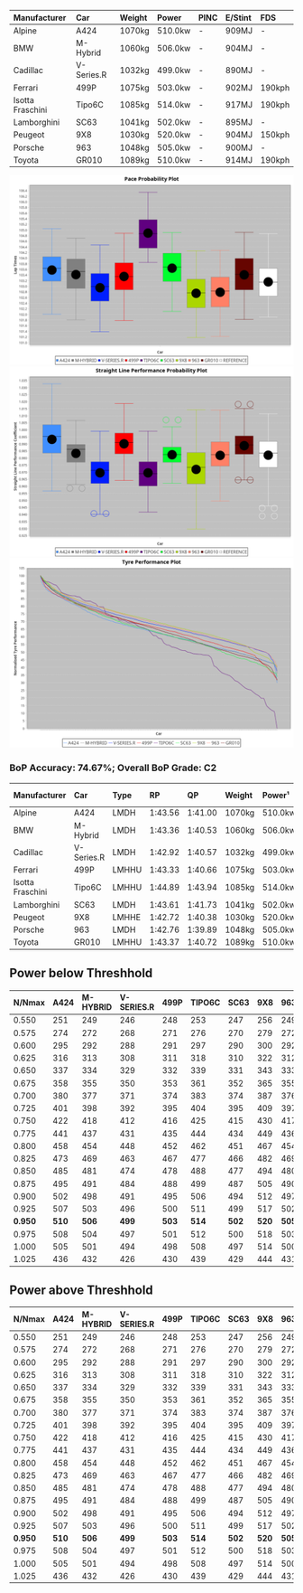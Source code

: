 | Manufacturer     | Car        | Weight | Power   | PINC    | E/Stint | FDS     |
|:-|:-|:-|:-|:-|:-|:-|
| Alpine           | A424       | 1070kg | 510.0kw |    -    | 909MJ   |    -    |
| BMW              | M-Hybrid   | 1060kg | 506.0kw |    -    | 904MJ   |    -    |
| Cadillac         | V-Series.R | 1032kg | 499.0kw |    -    | 890MJ   |    -    |
| Ferrari          | 499P       | 1075kg | 503.0kw |    -    | 902MJ   | 190kph  |
| Isotta Fraschini | Tipo6C     | 1085kg | 514.0kw |    -    | 917MJ   | 190kph  |
| Lamborghini      | SC63       | 1041kg | 502.0kw |    -    | 895MJ   |    -    |
| Peugeot          | 9X8        | 1030kg | 520.0kw |    -    | 904MJ   | 150kph  |
| Porsche          | 963        | 1048kg | 505.0kw |    -    | 900MJ   |    -    |
| Toyota           | GR010      | 1089kg | 510.0kw |    -    | 914MJ   | 190kph  |

![PACECHART](./IMG/OFFICIAL.png)
![STRAIGHTLINEPERFORMANCECHART](./IMG/OFFICIAL_sp.png)
![TYREPERFORMANCECHART](./IMG/OFFICIAL_tw.png)

### BoP Accuracy: 74.67%; Overall BoP Grade: C2
| Manufacturer     | Car        | Type  | RP      | QP      | Weight | Power¹  | Threshhold | PINC    | Power²   | E/Stint | AVG Vmax  | FDS     | RDLC | L/Stint | BOP-Grade | Model Accuracy | Model Points | Match%  | SimDiff |
|:-|:-|:-|:-|:-|:-|:-|:-|:-|:-|:-|:-|:-|:-|:-|:-|:-|:-|:-|:-|
| Alpine           | A424       | LMDH  | 1:43.56 | 1:41.00 | 1070kg | 510.0kw | 0.0kph     |    -    | 510.00kw |  909MJ  | 295.78kph |    -    | 0.98 | 33      | +B1       | 99.61%         | 762          | 88.59%  | ±0.13s  |
| BMW              | M-Hybrid   | LMDH  | 1:43.36 | 1:40.53 | 1060kg | 506.0kw | 0.0kph     |    -    | 506.00kw |  904MJ  | 294.22kph |    -    | 0.99 | 33      | ~A1       | 100.00%        | 1826         | 95.14%  | ±0.36s  |
| Cadillac         | V-Series.R | LMDH  | 1:42.92 | 1:40.57 | 1032kg | 499.0kw | 0.0kph     |    -    | 499.00kw |  890MJ  | 292.90kph |    -    | 1.03 | 33      | -C1       | 99.00%         | 3184         | 77.94%  | ±0.24s  |
| Ferrari          | 499P       | LMHHU | 1:43.33 | 1:40.66 | 1075kg | 503.0kw | 0.0kph     |    -    | 503.00kw |  902MJ  | 294.25kph | 190kph  | 1.02 | 33      | ~A1       | 98.07%         | 3550         | 99.78%  | ±0.08s  |
| Isotta Fraschini | Tipo6C     | LMHHU | 1:44.89 | 1:43.94 | 1085kg | 514.0kw | 0.0kph     |    -    | 514.00kw |  917MJ  | 291.96kph | 190kph  | 1.02 | 33      | +Ω2       | 96.81%         | 91           | -12.63% | ±0.30s  |
| Lamborghini      | SC63       | LMDH  | 1:43.61 | 1:41.73 | 1041kg | 502.0kw | 0.0kph     |    -    | 502.00kw |  895MJ  | 294.41kph |    -    | 1.05 | 33      | +B1       | 100.00%        | 529          | 87.67%  | ±0.32s  |
| Peugeot          | 9X8        | LMHHE | 1:42.72 | 1:40.38 | 1030kg | 520.0kw | 0.0kph     |    -    | 520.00kw |  904MJ  | 295.56kph | 150kph  | 1.03 | 33      | -D1       | 99.52%         | 4561         | 67.10%  | ±0.36s  |
| Porsche          | 963        | LMDH  | 1:42.76 | 1:39.89 | 1048kg | 505.0kw | 0.0kph     |    -    | 505.00kw |  900MJ  | 294.67kph |    -    | 1.01 | 33      | -D1       | 99.96%         | 10176        | 68.50%  | ±0.20s  |
| Toyota           | GR010      | LMHHU | 1:43.37 | 1:40.72 | 1089kg | 510.0kw | 0.0kph     |    -    | 510.00kw |  914MJ  | 293.91kph | 190kph  | 1.00 | 33      | ~A1       | 99.95%         | 5509         | 100.00% | ±0.24s  |

## Power below Threshhold
| N/Nmax    | A424    | M-HYBRID | V-SERIES.R | 499P    | TIPO6C  | SC63    | 9X8     | 963     | GR010   |
|:-|:-|:-|:-|:-|:-|:-|:-|:-|:-|
|  0.550    |  251    |  249     |  246       |  248    |  253    |  247    |  256    |  249    |  251    |
|  0.575    |  274    |  272     |  268       |  271    |  276    |  270    |  279    |  272    |  274    |
|  0.600    |  295    |  292     |  288       |  291    |  297    |  290    |  300    |  292    |  295    |
|  0.625    |  316    |  313     |  308       |  311    |  318    |  310    |  322    |  312    |  316    |
|  0.650    |  337    |  334     |  329       |  332    |  339    |  331    |  343    |  333    |  337    |
|  0.675    |  358    |  355     |  350       |  353    |  361    |  352    |  365    |  355    |  358    |
|  0.700    |  380    |  377     |  371       |  374    |  383    |  374    |  387    |  376    |  380    |
|  0.725    |  401    |  398     |  392       |  395    |  404    |  395    |  409    |  397    |  401    |
|  0.750    |  422    |  418     |  412       |  416    |  425    |  415    |  430    |  417    |  422    |
|  0.775    |  441    |  437     |  431       |  435    |  444    |  434    |  449    |  436    |  441    |
|  0.800    |  458    |  454     |  448       |  452    |  462    |  451    |  467    |  454    |  458    |
|  0.825    |  473    |  469     |  463       |  467    |  477    |  466    |  482    |  469    |  473    |
|  0.850    |  485    |  481     |  474       |  478    |  488    |  477    |  494    |  480    |  485    |
|  0.875    |  495    |  491     |  484       |  488    |  499    |  487    |  505    |  490    |  495    |
|  0.900    |  502    |  498     |  491       |  495    |  506    |  494    |  512    |  497    |  502    |
|  0.925    |  507    |  503     |  496       |  500    |  511    |  499    |  517    |  502    |  507    |
| **0.950** | **510** | **506**  | **499**    | **503** | **514** | **502** | **520** | **505** | **510** |
|  0.975    |  508    |  504     |  497       |  501    |  512    |  500    |  518    |  503    |  508    |
|  1.000    |  505    |  501     |  494       |  498    |  508    |  497    |  514    |  500    |  505    |
|  1.025    |  436    |  432     |  426       |  430    |  439    |  429    |  444    |  431    |  436    |

## Power above Threshhold
| N/Nmax    | A424    | M-HYBRID | V-SERIES.R | 499P    | TIPO6C  | SC63    | 9X8     | 963     | GR010   |
|:-|:-|:-|:-|:-|:-|:-|:-|:-|:-|
|  0.550    |  251    |  249     |  246       |  248    |  253    |  247    |  256    |  249    |  251    |
|  0.575    |  274    |  272     |  268       |  271    |  276    |  270    |  279    |  272    |  274    |
|  0.600    |  295    |  292     |  288       |  291    |  297    |  290    |  300    |  292    |  295    |
|  0.625    |  316    |  313     |  308       |  311    |  318    |  310    |  322    |  312    |  316    |
|  0.650    |  337    |  334     |  329       |  332    |  339    |  331    |  343    |  333    |  337    |
|  0.675    |  358    |  355     |  350       |  353    |  361    |  352    |  365    |  355    |  358    |
|  0.700    |  380    |  377     |  371       |  374    |  383    |  374    |  387    |  376    |  380    |
|  0.725    |  401    |  398     |  392       |  395    |  404    |  395    |  409    |  397    |  401    |
|  0.750    |  422    |  418     |  412       |  416    |  425    |  415    |  430    |  417    |  422    |
|  0.775    |  441    |  437     |  431       |  435    |  444    |  434    |  449    |  436    |  441    |
|  0.800    |  458    |  454     |  448       |  452    |  462    |  451    |  467    |  454    |  458    |
|  0.825    |  473    |  469     |  463       |  467    |  477    |  466    |  482    |  469    |  473    |
|  0.850    |  485    |  481     |  474       |  478    |  488    |  477    |  494    |  480    |  485    |
|  0.875    |  495    |  491     |  484       |  488    |  499    |  487    |  505    |  490    |  495    |
|  0.900    |  502    |  498     |  491       |  495    |  506    |  494    |  512    |  497    |  502    |
|  0.925    |  507    |  503     |  496       |  500    |  511    |  499    |  517    |  502    |  507    |
| **0.950** | **510** | **506**  | **499**    | **503** | **514** | **502** | **520** | **505** | **510** |
|  0.975    |  508    |  504     |  497       |  501    |  512    |  500    |  518    |  503    |  508    |
|  1.000    |  505    |  501     |  494       |  498    |  508    |  497    |  514    |  500    |  505    |
|  1.025    |  436    |  432     |  426       |  430    |  439    |  429    |  444    |  431    |  436    |
